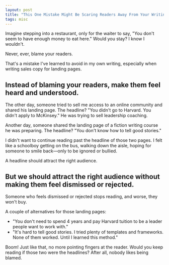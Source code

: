 ```yaml
---
layout: post
title: "This One Mistake Might Be Scaring Readers Away From Your Writing"
tags: misc
---
```


Imagine stepping into a restaurant, only for the waiter to say, "You don't seem to have enough money to eat here." Would you stay? I know I wouldn't.

Never, ever, blame your readers.

That's a mistake I've learned to avoid in my own writing, especially when writing sales copy for landing pages.

## Instead of blaming your readers, make them feel heard and understood.

The other day, someone tried to sell me access to an online community and shared his landing page. The headline? "You didn't go to Harvard. You didn't apply to McKinsey." He was trying to sell leadership coaching.

Another day, someone shared the landing page of a fiction writing course he was preparing. The headline? "You don't know how to tell good stories."

I didn't want to continue reading past the headline of those two pages. I felt like a schoolboy getting on the bus, walking down the aisle, hoping for someone to smile back—only to be ignored or bullied.

A headline should attract the right audience.

## But we should attract the right audience without making them feel dismissed or rejected.

Someone who feels dismissed or rejected stops reading, and worse, they won't buy.

A couple of alternatives for those landing pages:
* "You don't need to spend 4 years and pay Harvard tuition to be a leader people want to work with."
* "It's hard to tell good stories. I tried plenty of templates and frameworks. None of them worked. Until I learned this method."

Boom! Just like that, no more pointing fingers at the reader. Would you keep reading if those two were the headlines? After all, nobody likes being blamed.
